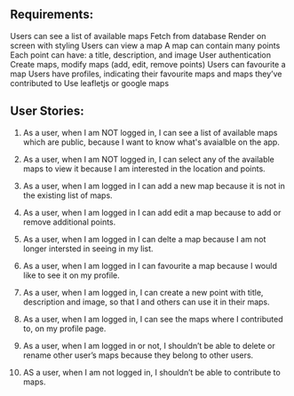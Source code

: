 ## Requirements:

Users can see a list of available maps
Fetch from database
Render on screen with styling
Users can view a map
A map can contain many points
Each point can have: a title, description, and image
User authentication
Create maps, modify maps (add, edit, remove points)
Users can favourite a map
Users have profiles, indicating their favourite maps and maps they’ve contributed to
Use leafletjs or google maps

## User Stories:

1) As a user, when I am NOT logged in, I can see a list of available maps which are public, because I want to know what's avaialble on the app. 

2) As a user, when I am NOT logged in, I can select any of the available maps to view it because I am interested in the location and points.

3) As a user, when I am logged in I can add a new map because it is not in the existing list of maps. 

4) As a user, when I am logged in I can add edit a map because to add or remove additional points. 

5) As a user, when I am logged in I can delte a map because I am not longer intersted in seeing in my list. 

6) As a user, when I am logged in I can favourite a map because I would like to see it on my profile.

7) As a user, when I am logged in, I can create a new point with title, description and image, so that I and others can use it in their maps.

8) As a user, when I am logged in, I can see the maps where I contributed to, on my profile page. 

9) As a user, when I am logged in or not,  I shouldn’t be able to delete or rename other user’s maps because they belong to other users.

10) AS a user, when I am not logged in, I shouldn’t be able to contribute to maps.
